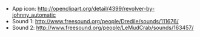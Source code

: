 
- App icon: http://openclipart.org/detail/4399/revolver-by-johnny_automatic
- Sound 1: http://www.freesound.org/people/Dredile/sounds/111676/
- Sound 2: http://www.freesound.org/people/LeMudCrab/sounds/163457/